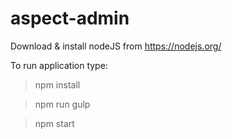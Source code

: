 # aspect-admin

Download & install nodeJS from https://nodejs.org/

To run application type:

> npm install

> npm run gulp

> npm start
